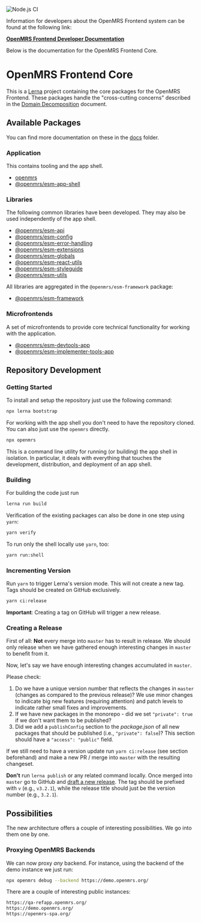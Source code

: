 ![Node.js CI](https://github.com/openmrs/openmrs-esm-core/workflows/Node.js%20CI/badge.svg)

Information for developers about the OpenMRS Frontend system can be found at the following link:

**[OpenMRS Frontend Developer Documentation](https://openmrs.github.io/openmrs-esm-core/#/)**

Below is the documentation for the OpenMRS Frontend Core.

# OpenMRS Frontend Core

This is a [Lerna](https://lerna.js.org/) project containing the core packages for the OpenMRS Frontend. These packages handle the "cross-cutting concerns" described in the [Domain Decomposition](https://wiki.openmrs.org/display/projects/MFE+Domain+Decomposition) document.

## Available Packages

You can find more documentation on these in the [docs](./docs) folder.

### Application

This contains tooling and the app shell.

- [openmrs](packages/openmrs)
- [@openmrs/esm-app-shell](packages/esm-app-shell)

### Libraries

The following common libraries have been developed. They may also be used independently of the app shell.

- [@openmrs/esm-api](packages/esm-api)
- [@openmrs/esm-config](packages/esm-config)
- [@openmrs/esm-error-handling](packages/esm-error-handling)
- [@openmrs/esm-extensions](packages/esm-extensions)
- [@openmrs/esm-globals](packages/esm-globals)
- [@openmrs/esm-react-utils](packages/esm-react-utils)
- [@openmrs/esm-styleguide](packages/esm-styleguide)
- [@openmrs/esm-utils](packages/esm-utils)

All libraries are aggregated in the `@openmrs/esm-framework` package:

- [@openmrs/esm-framework](packages/esm-framework)

### Microfrontends

A set of microfrontends to provide core technical functionality for working with the application.

- [@openmrs/esm-devtools-app](packages/esm-devtools-app)
- [@openmrs/esm-implementer-tools-app](packages/esm-implementer-tools-app)

## Repository Development

### Getting Started

To install and setup the repository just use the following command:

```sh
npx lerna bootstrap
```

For working with the app shell you don't need to have the repository cloned. You can also just use the `openmrs` directly.

```sh
npx openmrs
```

This is a command line utility for running (or building) the app shell in isolation. In particular, it deals with everything that touches the development, distribution, and deployment of an app shell.

### Building

For building the code just run

```sh
lerna run build
```

Verification of the existing packages can also be done in one step using `yarn`:

```sh
yarn verify
```

To run only the shell locally use `yarn`, too:

```sh
yarn run:shell
```

### Incrementing Version

Run `yarn` to trigger Lerna's version mode. This will not create a new tag. Tags should be created on GitHub exclusively.

```sh
yarn ci:release
```

**Important**: Creating a tag on GitHub will trigger a new release.

### Creating a Release

First of all: **Not** every merge into `master` has to result in release. We should only release when we have gathered enough interesting changes in `master` to benefit from it.

Now, let's say we have enough interesting changes accumulated in `master`.

Please check:

1. Do we have a unique version number that reflects the changes in `master` (changes as compared to the previous release)? We use minor changes to indicate big new features (requiring attention) and patch levels to indicate rather small fixes and improvements.
2. If we have new packages in the monorepo - did we set `"private": true` if we don't want them to be published?
3. Did we add a `publishConfig` section to the *package.json* of all new packages that should be published (i.e., `"private": false`)? This section should have a `"access": "public"` field.

If we still need to have a version update run `yarn ci:release` (see section beforehand) and make a new PR / merge into `master` with the resulting changeset.

**Don't** run `lerna publish` or any related command locally. Once merged into `master` go to GitHub and [draft a new release](https://github.com/openmrs/openmrs-esm-core/releases/new). The tag should be prefixed with `v` (e.g., `v3.2.1`), while the release title should just be the version number (e.g., `3.2.1`).

## Possibilities

The new architecture offers a couple of interesting possibilities. We go into them one by one.

### Proxying OpenMRS Backends

We can now proxy *any* backend. For instance, using the backend of the demo instance we just run:

```sh
npx openmrs debug --backend https://demo.openmrs.org/
```

There are a couple of interesting public instances:

```sh
https://qa-refapp.openmrs.org/
https://demo.openmrs.org/
https://openmrs-spa.org/
```
